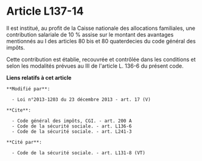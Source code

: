 # Article L137-14

Il est institué, au profit de la Caisse nationale des allocations familiales, une contribution salariale de 10 % assise sur
le montant des avantages mentionnés au I des articles 80 bis et 80 quaterdecies du code général des impôts. 

Cette contribution est établie, recouvrée et contrôlée dans les conditions et selon les modalités prévues au III de l'article
L. 136-6 du présent code.

**Liens relatifs à cet article**

	**Modifié par**:

	  - Loi n°2013-1203 du 23 décembre 2013 - art. 17 (V)

	**Cite**:

	  - Code général des impôts, CGI. - art. 200 A
	  - Code de la sécurité sociale. - art. L136-6
	  - Code de la sécurité sociale. - art. L241-3

	**Cité par**:

	  - Code de la sécurité sociale. - art. L131-8 (VT)
